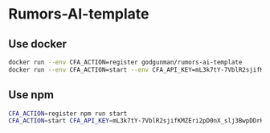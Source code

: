 # Rumors-AI-template

## Use docker

```bash
docker run --env CFA_ACTION=register godgunman/rumors-ai-template
docker run --env CFA_ACTION=start --env CFA_API_KEY=mL3k7tY-7VblR2sjifKMZEri2pD0nX_slj3BwpDDrKg --env CFA_ID=600430f4a431ea627d06c00e godgunman/rumors-ai-template
```

## Use npm

```bash
CFA_ACTION=register npm run start
CFA_ACTION=start CFA_API_KEY=mL3k7tY-7VblR2sjifKMZEri2pD0nX_slj3BwpDDrKg CFA_ID=600430f4a431ea627d06c00e npm run start
```

